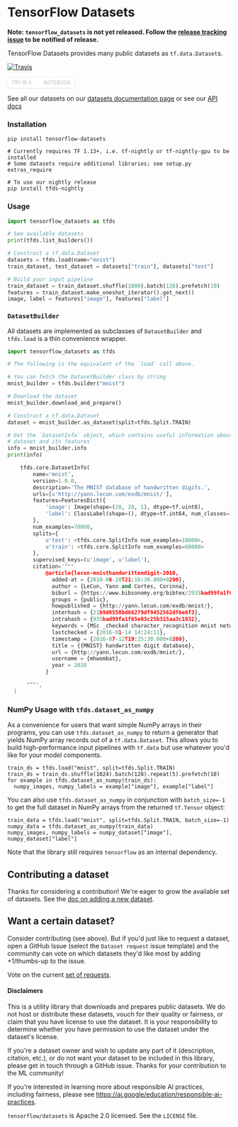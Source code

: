 # TensorFlow Datasets

**Note: `tensorflow_datasets` is not yet released. Follow the [release tracking
issue](https://github.com/tensorflow/datasets/issues/5) to be notified
of release.**

TensorFlow Datasets provides many public datasets as `tf.data.Dataset`s.

[![Travis](https://img.shields.io/travis/tensorflow/datasets.svg)](https://travis-ci.org/tensorflow/datasets)

<a class="colab-button" target="_blank"
href="https://colab.research.google.com/github/tensorflow/datasets/blob/master/docs/overview.ipynb">
Try in a <span>Notebook</span>
</a>

See all our datasets on our
[datasets documentation page](https://github.com/tensorflow/datasets/tree/master/docs/datasets.md)
or see our [API docs](https://github.com/tensorflow/datasets/tree/master/docs/api_docs/python/tfds.md)

### Installation

```
pip install tensorflow-datasets

# Currently requires TF 1.13+, i.e. tf-nightly or tf-nightly-gpu to be installed
# Some datasets require additional libraries; see setup.py extras_require

# To use our nightly release
pip install tfds-nightly
```

### Usage

```python
import tensorflow_datasets as tfds

# See available datasets
print(tfds.list_builders())

# Construct a tf.data.Dataset
datasets = tfds.load(name="mnist")
train_dataset, test_dataset = datasets["train"], datasets["test"]

# Build your input pipeline
train_dataset = train_dataset.shuffle(1000).batch(128).prefetch(10)
features = train_dataset.make_oneshot_iterator().get_next()
image, label = features["image"], features["label"]
```

### `DatasetBuilder`

All datasets are implemented as subclasses of `DatasetBuilder` and `tfds.load`
is a thin convenience wrapper.

```python
import tensorflow_datasets as tfds

# The following is the equivalent of the `load` call above.

# You can fetch the DatasetBuilder class by string
mnist_builder = tfds.builder("mnist")

# Download the dataset
mnist_builder.download_and_prepare()

# Construct a tf.data.Dataset
dataset = mnist_builder.as_dataset(split=tfds.Split.TRAIN)

# Get the `DatasetInfo` object, which contains useful information about the
# dataset and its features
info = mnist_builder.info
print(info)

    tfds.core.DatasetInfo(
        name='mnist',
        version=1.0.0,
        description='The MNIST database of handwritten digits.',
        urls=[u'http://yann.lecun.com/exdb/mnist/'],
        features=FeaturesDict({
            'image': Image(shape=(28, 28, 1), dtype=tf.uint8),
            'label': ClassLabel(shape=(), dtype=tf.int64, num_classes=10)
        },
        num_examples=70000,
        splits={
            u'test': <tfds.core.SplitInfo num_examples=10000>,
            u'train': <tfds.core.SplitInfo num_examples=60000>
        },
        supervised_keys=(u'image', u'label'),
        citation='"""
            @article{lecun-mnisthandwrittendigit-2010,
              added-at = {2010-06-28T21:16:30.000+0200},
              author = {LeCun, Yann and Cortes, Corinna},
              biburl = {https://www.bibsonomy.org/bibtex/2935bad99fa1f65e03c25b315aa3c1032/mhwombat},
              groups = {public},
              howpublished = {http://yann.lecun.com/exdb/mnist/},
              interhash = {21b9d0558bd66279df9452562df6e6f3},
              intrahash = {935bad99fa1f65e03c25b315aa3c1032},
              keywords = {MSc _checked character_recognition mnist network neural},
              lastchecked = {2016-01-14 14:24:11},
              timestamp = {2016-07-12T19:25:30.000+0200},
              title = {{MNIST} handwritten digit database},
              url = {http://yann.lecun.com/exdb/mnist/},
              username = {mhwombat},
              year = 2010
            }

      """',
  )
```

### NumPy Usage with `tfds.dataset_as_numpy`

As a convenience for users that want simple NumPy arrays in their programs, you
can use `tfds.dataset_as_numpy` to return a generator that yields NumPy array
records out of a `tf.data.Dataset`. This allows you to build high-performance
input pipelines with `tf.data` but use whatever you'd like for your model
components.

```
train_ds = tfds.load("mnist", split=tfds.Split.TRAIN)
train_ds = train_ds.shuffle(1024).batch(128).repeat(5).prefetch(10)
for example in tfds.dataset_as_numpy(train_ds):
  numpy_images, numpy_labels = example["image"], example["label"]
```

You can also use `tfds.dataset_as_numpy` in conjunction with `batch_size=-1` to
get the full dataset in NumPy arrays from the returned `tf.Tensor` object:

```
train_data = tfds.load("mnist", split=tfds.Split.TRAIN, batch_size=-1)
numpy_data = tfds.dataset_as_numpy(train_data)
numpy_images, numpy_labels = numpy_dataset["image"], numpy_dataset["label"]
```

Note that the library still requires `tensorflow` as an internal dependency.

## Contributing a dataset

Thanks for considering a contribution! We're eager to grow the available set of
datasets. See the
[doc on adding a new dataset](https://github.com/tensorflow/datasets/tree/master/docs/add_dataset.md).

## Want a certain dataset?

Consider contributing (see above). But if you'd just like to request a dataset,
open a GitHub Issue (select the `Dataset request` issue template) and the
community can vote on which datasets they'd like most by adding +1/thumbs-up
to the issue.

Vote on the current [set of requests](https://github.com/tensorflow/datasets/labels/dataset%20request).

#### Disclaimers

This is a utility library that downloads and prepares public datasets. We do
not host or distribute these datasets, vouch for their quality or fairness, or
claim that you have license to use the dataset. It is your responsibility to
determine whether you have permission to use the dataset under the dataset's
license.

If you're a dataset owner and wish to update any part of it (description,
citation, etc.), or do not want your dataset to be included in this
library, please get in touch through a GitHub issue. Thanks for your
contribution to the ML community!

If you're interested in learning more about responsible AI practices, including
fairness, please see https://ai.google/education/responsible-ai-practices.

`tensorflow/datasets` is Apache 2.0 licensed. See the `LICENSE` file.

<style>
/* From TF site */
a.colab-button {
  background: rgba(255, 255, 255, .75);
  border: solid 1px rgba(0, 0, 0, .08);
  border-bottom-color: rgba(0, 0, 0, .15);
  border-radius: 4px;
  color: #aaa;
  display: inline-block;
  font-size: 11px !important;
  font-weight: 300;
  line-height: 16px;
  padding: 4px 8px;
  text-decoration: none;
  text-transform: uppercase;
}

a.colab-button:hover {
  background: white;
  border-color: rgba(0, 0, 0, .2);
  color: #666;
}

a.colab-button span {
  background: url(https://www.tensorflow.org/images/colab_logo_button.svg) no-repeat 1px 1px / 20px;
  border-radius: 4px;
  display: inline-block;
  padding-left: 24px;
  text-decoration: none;
}

</style>
